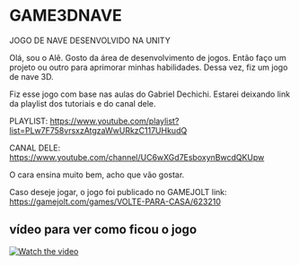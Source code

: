# GAME3DNAVE
 JOGO DE NAVE DESENVOLVIDO NA UNITY

Olá, sou o Alê. Gosto da área de desenvolvimento de jogos. Então faço um projeto ou outro para aprimorar minhas habilidades. Dessa vez, fiz um jogo de nave 3D.

Fiz esse jogo com base nas aulas do Gabriel Dechichi.
Estarei deixando link da playlist dos tutoriais e do canal dele.

PLAYLIST: https://www.youtube.com/playlist?list=PLw7F758vrsxzAtgzaWwURkzC117UHkudQ

CANAL DELE: https://www.youtube.com/channel/UC6wXGd7EsboxynBwcdQKUpw

O cara ensina muito bem, acho que vão gostar. 


Caso deseje jogar, o jogo foi publicado no GAMEJOLT
link: https://gamejolt.com/games/VOLTE-PARA-CASA/623210


## vídeo para ver como ficou o jogo

[![Watch the video](https://img.youtube.com/vi/IgEECIwurmc/0.jpg)](https://www.youtube.com/watch?v=IgEECIwurmc "")
